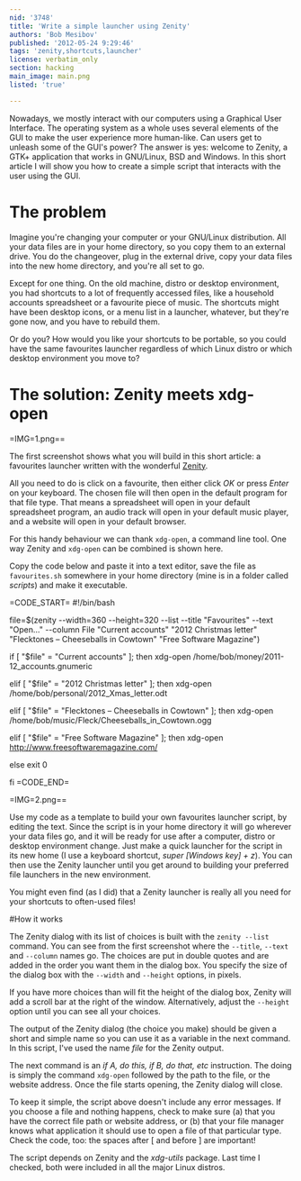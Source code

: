 ```yaml
---
nid: '3748'
title: 'Write a simple launcher using Zenity'
authors: 'Bob Mesibov'
published: '2012-05-24 9:29:46'
tags: 'zenity,shortcuts,launcher'
license: verbatim_only
section: hacking
main_image: main.png
listed: 'true'

---
```

Nowadays, we mostly interact with our computers using a Graphical User Interface. The operating system as a whole uses several elements of the GUI to make the user experience more human-like. Can users get to unleash some of the GUI's power? The answer is yes: welcome to Zenity, a GTK+ application that works in GNU/Linux, BSD and Windows. In this short article I will show you how to create a simple script that interacts with the user using the GUI.

# The problem

Imagine you're changing your computer or your GNU/Linux distribution. All your data files are in your home directory, so you copy them to an external drive. You do the changeover, plug in the external drive, copy your data files into the new home directory, and you're all set to go.

Except for one thing. On the old machine, distro or desktop environment, you had shortcuts to a lot of frequently accessed files, like a household accounts spreadsheet or a favourite piece of music. The shortcuts might have been desktop icons, or a menu list in a launcher, whatever, but they're gone now, and you have to rebuild them.

Or do you? How would you like your shortcuts to be portable, so you could have the same favourites launcher regardless of which Linux distro or which desktop environment you move to?

# The solution: Zenity meets xdg-open

=IMG=1.png==

The first screenshot shows what you will build in this short article: a favourites launcher written with the wonderful [Zenity](http://en.wikipedia.org/wiki/Zenity).

All you need to do is click on a favourite, then either click _OK_ or press _Enter_ on your keyboard. The chosen file will then open in the default program for that file type. That means a spreadsheet will open in your default spreadsheet program, an audio track will open in your default music player, and a website will open in your default browser.

For this handy behaviour we can thank `xdg-open`, a command line tool. One way Zenity and `xdg-open` can be combined is shown here.

Copy the code below and paste it into a text editor, save the file as `favourites.sh`  somewhere in your home directory (mine is in a folder called _scripts_) and make it executable.

=CODE_START=
#!/bin/bash

file=$(zenity --width=360 --height=320 --list --title "Favourites" --text "Open..." --column File "Current accounts" "2012 Christmas letter" "Flecktones – Cheeseballs in Cowtown" "Free Software Magazine")

if [ "$file" = "Current accounts" ]; then
	xdg-open /home/bob/money/2011-12_accounts.gnumeric

elif [ "$file" = "2012 Christmas letter" ]; then
	xdg-open /home/bob/personal/2012_Xmas_letter.odt

elif [ "$file" = "Flecktones – Cheeseballs in Cowtown" ]; then
	xdg-open /home/bob/music/Fleck/Cheeseballs_in_Cowtown.ogg

elif [ "$file" = "Free Software Magazine" ]; then
	xdg-open http://www.freesoftwaremagazine.com/

else
	exit 0

fi
=CODE_END=

=IMG=2.png==

Use my code as a template to build your own favourites launcher script, by editing the text. Since the script is in your home directory it will go wherever your data files go, and it will be ready for use after a computer, distro or desktop environment change. Just make a quick launcher for the script in its new home (I use a keyboard shortcut, _super [Windows key] + z_). You can then use the Zenity launcher until you get around to building your preferred file launchers in the new environment.

You might even find (as I did) that a Zenity launcher is really all you need for your shortcuts to often-used files!

#How it works

The Zenity dialog with its list of choices is built with the `zenity --list` command. You can see from the first screenshot where the `--title`, `--text` and `--column` names go. The choices are put in double quotes and are added in the order you want them in the dialog box. You specify the size of the dialog box with the `--width` and `--height` options, in pixels.

If you have more choices than will fit the height of the dialog box, Zenity will add a scroll bar at the right of the window. Alternatively, adjust the `--height` option until you can see all your choices.

The output of the Zenity dialog (the choice you make) should be given a short and simple name so you can use it as a variable in the next command. In this script, I've used the name _file_ for the Zenity output.

The next command is an _if A, do this, if B, do that, etc_ instruction. The doing is simply the command `xdg-open` followed by the path to the file, or the website address. Once the file starts opening, the Zenity dialog will close.

To keep it simple, the script above doesn't include any error messages. If you choose a file and nothing happens, check to make sure (a) that you have the correct file path or website address, or (b) that your file manager knows what application it should use to open a file of that particular type. Check the code, too: the spaces after [ and before ] are important!

The script depends on Zenity and the _xdg-utils_ package. Last time I checked, both were included in all the major Linux distros.